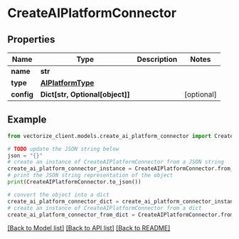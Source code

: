 # CreateAIPlatformConnector


## Properties

Name | Type | Description | Notes
------------ | ------------- | ------------- | -------------
**name** | **str** |  | 
**type** | [**AIPlatformType**](AIPlatformType.md) |  | 
**config** | **Dict[str, Optional[object]]** |  | [optional] 

## Example

```python
from vectorize_client.models.create_ai_platform_connector import CreateAIPlatformConnector

# TODO update the JSON string below
json = "{}"
# create an instance of CreateAIPlatformConnector from a JSON string
create_ai_platform_connector_instance = CreateAIPlatformConnector.from_json(json)
# print the JSON string representation of the object
print(CreateAIPlatformConnector.to_json())

# convert the object into a dict
create_ai_platform_connector_dict = create_ai_platform_connector_instance.to_dict()
# create an instance of CreateAIPlatformConnector from a dict
create_ai_platform_connector_from_dict = CreateAIPlatformConnector.from_dict(create_ai_platform_connector_dict)
```
[[Back to Model list]](../README.md#documentation-for-models) [[Back to API list]](../README.md#documentation-for-api-endpoints) [[Back to README]](../README.md)


